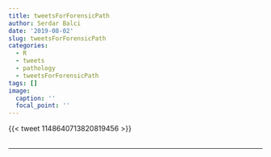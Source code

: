 ```yaml
---
title: tweetsForForensicPath
author: Serdar Balci
date: '2019-08-02'
slug: tweetsForForensicPath
categories:
  - R
  - tweets
  - pathology
  - tweetsForForensicPath
tags: []
image:
  caption: ''
  focal_point: ''
---
```



{{< tweet 1148640713820819456 >}}
<br>
<br>
<hr>
